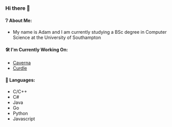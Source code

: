 ### Hi there 👋

#### ❔ About Me:
  - My name is Adam and I am currently studying a BSc degree in Computer Science at the University of Southampton
#### 🛠️ I'm Currently Working On:
  - [Caverna](https://www.github.com/inventor02/caverna)
  - [Curdle](https://www.github.com/inventor02/curdle)
#### 💬 Languages:
  - C/C++
  - C#
  - Java
  - Go
  - Python
  - Javascript

<!--
**a-caine/a-caine** is a ✨ _special_ ✨ repository because its `README.md` (this file) appears on your GitHub profile.

Here are some ideas to get you started:

- 🔭 I’m currently working on ...
- 🌱 I’m currently learning ...
- 👯 I’m looking to collaborate on ...
- 🤔 I’m looking for help with ...
- 💬 Ask me about ...
- 📫 How to reach me: ...
- 😄 Pronouns: ...
- ⚡ Fun fact: ...
-->
